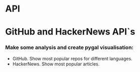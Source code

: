 # API
<h1>GitHub and HackerNews API`s</h1>
<h3>Make some analysis and create pygal visualisation:</h3>
<ul>
<li>
GitHub. Show most popular repos for different languages.
</li>
<li>
HackerNews. Show most popular articles.
</li>
</ul>
